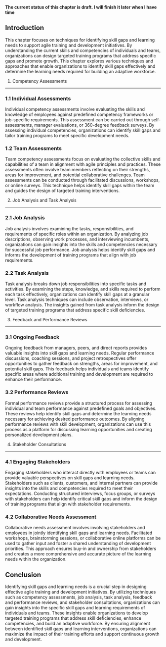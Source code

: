 **The current status of this chapter is draft. I will finish it later when I have time**

Introduction
------------

This chapter focuses on techniques for identifying skill gaps and learning needs to support agile training and development initiatives. By understanding the current skills and competencies of individuals and teams, organizations can design targeted training programs that address specific gaps and promote growth. This chapter explores various techniques and approaches that enable organizations to identify skill gaps effectively and determine the learning needs required for building an adaptive workforce.

1. Competency Assessments
-------------------------

### 1.1 Individual Assessments

Individual competency assessments involve evaluating the skills and knowledge of employees against predefined competency frameworks or job-specific requirements. This assessment can be carried out through self-assessments, manager evaluations, or 360-degree feedback surveys. By assessing individual competencies, organizations can identify skill gaps and tailor training programs to meet specific development needs.

### 1.2 Team Assessments

Team competency assessments focus on evaluating the collective skills and capabilities of a team in alignment with agile principles and practices. These assessments often involve team members reflecting on their strengths, areas for improvement, and potential collaborative challenges. Team assessments can be conducted through facilitated discussions, workshops, or online surveys. This technique helps identify skill gaps within the team and guides the design of targeted training interventions.

2. Job Analysis and Task Analysis
---------------------------------

### 2.1 Job Analysis

Job analysis involves examining the tasks, responsibilities, and requirements of specific roles within an organization. By analyzing job descriptions, observing work processes, and interviewing incumbents, organizations can gain insights into the skills and competencies necessary for successful job performance. Job analysis helps identify skill gaps and informs the development of training programs that align with job requirements.

### 2.2 Task Analysis

Task analysis breaks down job responsibilities into specific tasks and activities. By examining the steps, knowledge, and skills required to perform each task effectively, organizations can identify skill gaps at a granular level. Task analysis techniques can include observation, interviews, or workflow analysis. The insights gained from task analysis inform the design of targeted training programs that address specific skill deficiencies.

3. Feedback and Performance Reviews
-----------------------------------

### 3.1 Ongoing Feedback

Ongoing feedback from managers, peers, and direct reports provides valuable insights into skill gaps and learning needs. Regular performance discussions, coaching sessions, and project retrospectives offer opportunities to gather feedback on strengths, areas for improvement, and potential skill gaps. This feedback helps individuals and teams identify specific areas where additional training and development are required to enhance their performance.

### 3.2 Performance Reviews

Formal performance reviews provide a structured process for assessing individual and team performance against predefined goals and objectives. These reviews help identify skill gaps and determine the learning needs necessary for achieving desired performance outcomes. By aligning performance reviews with skill development, organizations can use this process as a platform for discussing learning opportunities and creating personalized development plans.

4. Stakeholder Consultations
----------------------------

### 4.1 Engaging Stakeholders

Engaging stakeholders who interact directly with employees or teams can provide valuable perspectives on skill gaps and learning needs. Stakeholders such as clients, customers, and internal partners can provide insights into the skills and competencies required to meet their expectations. Conducting structured interviews, focus groups, or surveys with stakeholders can help identify critical skill gaps and inform the design of training programs that align with stakeholder requirements.

### 4.2 Collaborative Needs Assessment

Collaborative needs assessment involves involving stakeholders and employees in jointly identifying skill gaps and learning needs. Facilitated workshops, brainstorming sessions, or collaborative online platforms can be used to gather input and foster a shared understanding of development priorities. This approach ensures buy-in and ownership from stakeholders and creates a more comprehensive and accurate picture of the learning needs within the organization.

Conclusion
----------

Identifying skill gaps and learning needs is a crucial step in designing effective agile training and development initiatives. By utilizing techniques such as competency assessments, job analysis, task analysis, feedback and performance reviews, and stakeholder consultations, organizations can gain insights into the specific skill gaps and learning requirements of individuals and teams. These insights enable organizations to develop targeted training programs that address skill deficiencies, enhance competencies, and build an adaptive workforce. By ensuring alignment between identified skill gaps and learning interventions, organizations can maximize the impact of their training efforts and support continuous growth and development.
